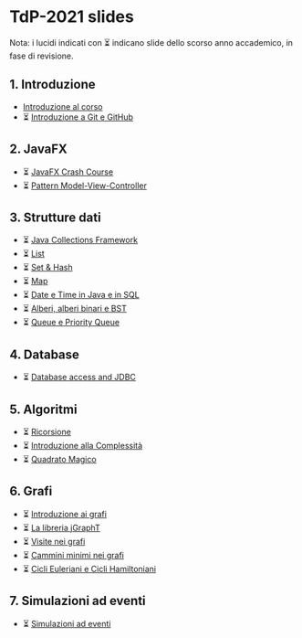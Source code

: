 # TdP-2021 slides

Nota: i lucidi indicati con ⏳ indicano slide dello scorso anno accademico, in fase di revisione.

## 1. Introduzione

* [Introduzione al corso](01-01-introduzione_2021.pdf)
* ⏳ [Introduzione a Git e GitHub](01-02-Git-quickintro.pdf)

## 2. JavaFX

* ⏳ [JavaFX Crash Course](02-01-javafx-crashcourse.pdf)
* ⏳ [Pattern Model-View-Controller](02-02-javafx-mvc-pattern.pdf)

## 3. Strutture dati

* ⏳ [Java Collections Framework](03-01-JavaCollectionFramework.pdf)
* ⏳ [List](03-02-Lists.pdf)
* ⏳ [Set & Hash](03-03-Sets&Hash.pdf)
* ⏳ [Map](03-04-Map.pdf)
* ⏳ [Date e Time in Java e in SQL](03-05-JavaDatesTimes.pdf)
* ⏳ [Alberi, alberi binari e BST](03-06-Trees-BTrees.pdf)
* ⏳ [Queue e Priority Queue](03-07-Queue.pdf)

## 4. Database

* ⏳ [Database access and JDBC](04-01-jdbc-dao.pdf)

## 5. Algoritmi

* ⏳ [Ricorsione](05-01-recursion.pdf)
* ⏳ [Introduzione alla Complessità](05-02-complexity.pdf)
* ⏳ [Quadrato Magico](05-03-magic_square.pdf)

## 6. Grafi

* ⏳ [Introduzione ai grafi](06-01-intro-graphs.pdf)
* ⏳ [La libreria jGraphT](06-02-jGraphT-library.pdf)
* ⏳ [Visite nei grafi](06-03-graphs-visits.pdf)
* ⏳ [Cammini minimi nei grafi](06-04-graphs-shortestpaths.pdf)
* ⏳ [Cicli Euleriani e Cicli Hamiltoniani](06-05-graph-cycles.pdf)

## 7. Simulazioni ad eventi

* ⏳ [Simulazioni ad eventi](07-01-simulation.pdf)

